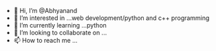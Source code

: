 - 👋 Hi, I’m @Abhyanand
- 👀 I’m interested in ...web development/python and c++ programming 
- 🌱 I’m currently learning ...python
- 💞️ I’m looking to collaborate on ...
- 📫 How to reach me ...

<!---
Abhya1559/Abhyanand is a ✨ special ✨ repository because its `README.md` (this file) appears on your GitHub profile.
You can click the Preview link to take a look at your changes.
--->
